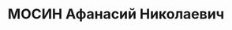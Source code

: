 ---
title: МОСИН Афанасий Николаевич
description: 'Род. в 1896, Орловская обл., Шаблыкинский р-н, с. Петрушково. Проживал:
  Винницкая обл., Шепетовский окр., г. Изяслав. Помощник командира 23-й кав дивизии.

  Арестован в 1937. Приговор: ВМН. Расстрелян'
---